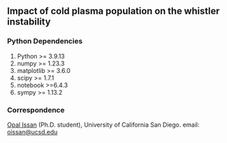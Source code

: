 ## Impact of cold plasma population on the whistler instability

### Python Dependencies
1. Python >= 3.9.13
2. numpy >= 1.23.3
3. matplotlib >= 3.6.0
4. scipy >= 1.7.1
5. notebook >=6.4.3
6. sympy >= 1.13.2

### Correspondence
[Opal Issan](https://opaliss.github.io/opalissan/) (Ph.D. student), University of California San Diego. email: oissan@ucsd.edu
